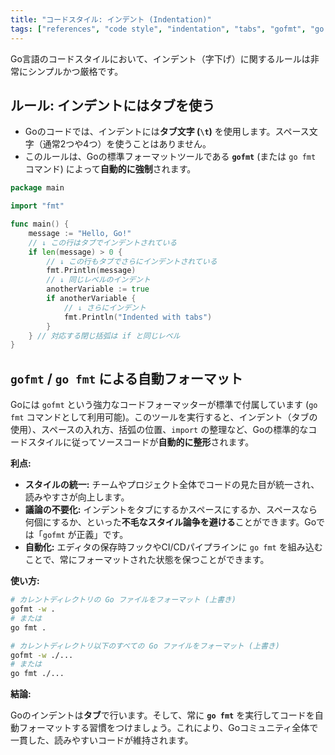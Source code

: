 ```yaml
---
title: "コードスタイル: インデント (Indentation)"
tags: ["references", "code style", "indentation", "tabs", "gofmt", "go fmt"]
---
```


Go言語のコードスタイルにおいて、インデント（字下げ）に関するルールは非常にシンプルかつ厳格です。

## ルール: インデントにはタブを使う

*   Goのコードでは、インデントには**タブ文字 (`\t`)** を使用します。スペース文字（通常2つや4つ）を使うことはありません。
*   このルールは、Goの標準フォーマットツールである **`gofmt`** (または `go fmt` コマンド) によって**自動的に強制**されます。

```go
package main

import "fmt"

func main() {
	message := "Hello, Go!"
	// ↓ この行はタブでインデントされている
	if len(message) > 0 {
		// ↓ この行もタブでさらにインデントされている
		fmt.Println(message)
		// ↓ 同じレベルのインデント
		anotherVariable := true
		if anotherVariable {
			// ↓ さらにインデント
			fmt.Println("Indented with tabs")
		}
	} // 対応する閉じ括弧は if と同じレベル
}
```

## `gofmt` / `go fmt` による自動フォーマット

Goには `gofmt` という強力なコードフォーマッターが標準で付属しています (`go fmt` コマンドとして利用可能)。このツールを実行すると、インデント（タブの使用）、スペースの入れ方、括弧の位置、`import` の整理など、Goの標準的なコードスタイルに従ってソースコードが**自動的に整形**されます。

**利点:**

*   **スタイルの統一:** チームやプロジェクト全体でコードの見た目が統一され、読みやすさが向上します。
*   **議論の不要化:** インデントをタブにするかスペースにするか、スペースなら何個にするか、といった**不毛なスタイル論争を避ける**ことができます。Goでは「`gofmt` が正義」です。
*   **自動化:** エディタの保存時フックやCI/CDパイプラインに `go fmt` を組み込むことで、常にフォーマットされた状態を保つことができます。

**使い方:**

```bash
# カレントディレクトリの Go ファイルをフォーマット (上書き)
gofmt -w .
# または
go fmt .

# カレントディレクトリ以下のすべての Go ファイルをフォーマット (上書き)
gofmt -w ./...
# または
go fmt ./...
```

**結論:**

Goのインデントは**タブ**で行います。そして、常に **`go fmt`** を実行してコードを自動フォーマットする習慣をつけましょう。これにより、Goコミュニティ全体で一貫した、読みやすいコードが維持されます。
